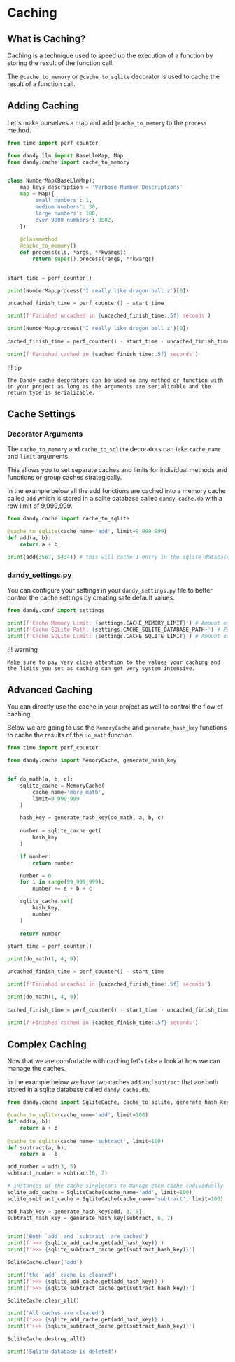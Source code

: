 # Caching

## What is Caching?

Caching is a technique used to speed up the execution of a function by storing the result of the function call.

The `@cache_to_memory` or `@cache_to_sqlite` decorator is used to cache the result of a function call.

## Adding Caching

Let's make ourselves a map and add `@cache_to_memory` to the `process` method.

```python exec="True" source="above" source="material-block" result="markdown" session="caching"
from time import perf_counter

from dandy.llm import BaseLlmMap, Map
from dandy.cache import cache_to_memory


class NumberMap(BaseLlmMap):
    map_keys_description = 'Verbose Number Descriptions'
    map = Map({
        'small numbers': 1,
        'medium numbers': 30,
        'large numbers': 100,
        'over 9000 numbers': 9002,
    })
    
    @classmethod
    @cache_to_memory()
    def process(cls, *args, **kwargs):
        return super().process(*args, **kwargs)
    

start_time = perf_counter()

print(NumberMap.process('I really like dragon ball z')[0])

uncached_finish_time = perf_counter() - start_time

print(f'Finished uncached in {uncached_finish_time:.5f} seconds')

print(NumberMap.process('I really like dragon ball z')[0])
    
cached_finish_time = perf_counter() - start_time - uncached_finish_time

print(f'Finished cached in {cached_finish_time:.5f} seconds')

```

!!! tip

    The Dandy cache decorators can be used on any method or function with in your project as long as the arguments are serializable and the return type is serializable.

## Cache Settings

### Decorator Arguments

The `cache_to_memory` and `cache_to_sqlite` decorators can take `cache_name` and `limit` arguments.

This allows you to set separate caches and limits for individual methods and functions or group caches strategically.

In the example below all the add functions are cached into a memory cache called `add` which is stored in a sqlite database called `dandy_cache.db` with a row limit of 9,999,999.

```python exec="True" source="above" source="material-block" result="markdown" session="caching"
from dandy.cache import cache_to_sqlite

@cache_to_sqlite(cache_name='add', limit=9_999_999)
def add(a, b):
    return a + b

print(add(3567, 5434)) # this will cache 1 entry in the sqlite database
```

### dandy_settings.py

You can configure your settings in your `dandy_settings.py` file to better control the cache settings by creating safe default values.

```python exec="True" source="above" source="material-block" result="markdown" session="caching"
from dandy.conf import settings

print(f'Cache Memory Limit: {settings.CACHE_MEMORY_LIMIT}') # Amount of items to keep in memory cache
print(f'Cache SQLite Path: {settings.CACHE_SQLITE_DATABASE_PATH}') # Path to sqlite database
print(f'Cache SQLite Limit: {settings.CACHE_SQLITE_LIMIT}') # Amount of items to keep in sqlite cache
```

!!! warning

    Make sure to pay very close attention to the values your caching and the limits you set as caching can get very system intensive.

## Advanced Caching

You can directly use the cache in your project as well to control the flow of caching.

Below we are going to use the `MemoryCache` and `generate_hash_key` functions to cache the results of the `do_math` function.

```python exec="True" source="above" source="material-block" result="markdown" session="caching"
from time import perf_counter

from dandy.cache import MemoryCache, generate_hash_key


def do_math(a, b, c):
    sqlite_cache = MemoryCache(
        cache_name='more_math',
        limit=9_999_999
    )

    hash_key = generate_hash_key(do_math, a, b, c)
    
    number = sqlite_cache.get(
        hash_key
    )

    if number:
        return number

    number = 0
    for i in range(99_999_999):
        number += a + b + c

    sqlite_cache.set(
        hash_key,
        number
    )
    
    return number

start_time = perf_counter()

print(do_math(1, 4, 9))

uncached_finish_time = perf_counter() - start_time

print(f'Finished uncached in {uncached_finish_time:.5f} seconds')

print(do_math(1, 4, 9))
    
cached_finish_time = perf_counter() - start_time - uncached_finish_time

print(f'Finished cached in {cached_finish_time:.5f} seconds')

```

## Complex Caching

Now that we are comfortable with caching let's take a look at how we can manage the caches.

In the example below we have two caches `add` and `subtract` that are both stored in a sqlite database called `dandy_cache.db`.

```python exec="True" source="above" source="material-block" result="markdown" session="caching"
from dandy.cache import SqliteCache, cache_to_sqlite, generate_hash_key

@cache_to_sqlite(cache_name='add', limit=100)
def add(a, b):
    return a + b
    
@cache_to_sqlite(cache_name='subtract', limit=100)
def subtract(a, b):
    return a - b

add_number = add(3, 5)
subtract_number = subtract(6, 7)

# instances of the cache singletons to manage each cache individually
sqlite_add_cache = SqliteCache(cache_name='add', limit=100)
sqlite_subtract_cache = SqliteCache(cache_name='subtract', limit=100)

add_hash_key = generate_hash_key(add, 3, 5)
subtract_hash_key = generate_hash_key(subtract, 6, 7)


print('Both `add` and `subtract` are cached')
print(f'>>> {sqlite_add_cache.get(add_hash_key)}')
print(f'>>> {sqlite_subtract_cache.get(subtract_hash_key)}')

SqliteCache.clear('add')

print('the `add` cache is cleared')
print(f'>>> {sqlite_add_cache.get(add_hash_key)}')
print(f'>>> {sqlite_subtract_cache.get(subtract_hash_key)}')

SqliteCache.clear_all()

print('All caches are cleared')
print(f'>>> {sqlite_add_cache.get(add_hash_key)}')
print(f'>>> {sqlite_subtract_cache.get(subtract_hash_key)}')

SqliteCache.destroy_all()

print('Sqlite database is deleted')

```
    